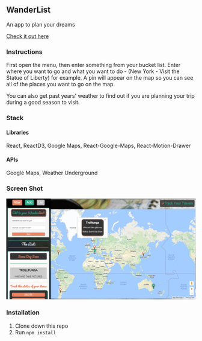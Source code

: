 ## WanderList
An app to plan your dreams

[Check it out here](http://mywanderlist.surge.sh/)

### Instructions
First open the menu, then enter something from your bucket list.  Enter where you want to go and what you want to do - (New York - Visit the Statue of Liberty) for example.  A pin will appear on the map so you can see all of the places you want to go on the map.

You can also get past years' weather to find out if you are planning your trip during a good season to visit.

### Stack

#### Libraries

React, ReactD3, Google Maps, React-Google-Maps, React-Motion-Drawer

#### APIs

Google Maps, Weather Underground

### Screen Shot

![Image](app/assets/images/ScreenShot.png)

### Installation

1. Clone down this repo
2. Run `npm install`

